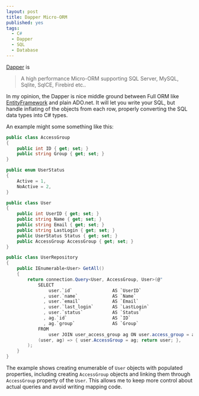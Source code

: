 ```yaml
---
layout: post
title: Dapper Micro-ORM
published: yes
tags:
  - C#
  - Dapper
  - SQL
  - Database
---
```

[Dapper][1] is 

> A high performance Micro-ORM supporting SQL Server, MySQL, Sqlite, SqlCE, Firebird etc..

In my opinion, the Dapper is nice middle ground between Full ORM like [EntityFramework][2] and plain ADO.net. It will let you write your SQL, but handle inflating of the objects from each row, properly converting the SQL data types into C# types.

An example might some something like this:

```c#
public class AccessGroup
{
    public int ID { get; set; }
    public string Group { get; set; }
}

public enum UserStatus
{
    Active = 1,
    NoActive = 2,
}

public class User
{
    public int UserID { get; set; }
    public string Name { get; set; }
    public string Email { get; set; }
    public string LastLogin { get; set; }
    public UserStatus Status { get; set; }
    public AccessGroup AccessGroup { get; set; }
}

public class UserRepository
{
    public IEnumerable<User> GetAll()
    {
        return connection.Query<User, AccessGroup, User>(@"
            SELECT
                user.`id`               AS `UserID`
              , user.`name`             AS `Name`
              , user.`email`            AS `Email`
              , user.`last_login`       AS `LastLogin`
              , user.`status`           AS `Status`
              , ag.`id`                 AS `ID`
              , ag.`group`              AS `Group`
            FROM 
                user JOIN user_access_group ag ON user.access_group = ag.id",
            (user, ag) => { user.AccessGroup = ag; return user; },
        );
    }
}
```

The example shows creating enumerable of `User` objects with populated properties, including creating `AccessGroup` objects and linking them through `AccessGroup` property of the `User`. This allows me to keep more control about actual queries and avoid writing mapping code.

[1]: https://github.com/DapperLib/Dapper
[2]: https://learn.microsoft.com/en-us/ef/
